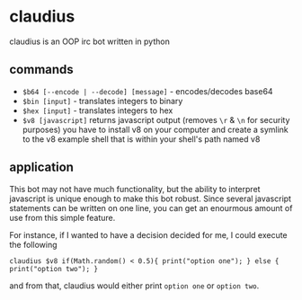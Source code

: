 # claudius
claudius is an OOP irc bot written in python

## commands
 - `$b64 [--encode | --decode] [message]` - encodes/decodes base64
 - `$bin [input]` - translates integers to binary
 - `$hex [input]` - translates integers to hex
 - `$v8 [javascript]` returns javascript output (removes `\r` & `\n` for
   security purposes) you have to install v8 on your computer and create a
   symlink to the v8 example shell that is within your shell's path named v8

## application
This bot may not have much functionality, but the ability to interpret
javascript is unique enough to make this bot robust. Since several javascript
statements can be written on one line, you can get an enourmous amount of use
from this simple feature.

For instance, if I wanted to have a decision decided for me, I could execute
the following
```
claudius $v8 if(Math.random() < 0.5){ print("option one"); } else {
print("option two"); }
```
and from that, claudius would either print `option one` or `option two`.